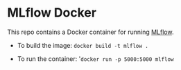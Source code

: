 # MLflow Docker

This repo contains a Docker container for running  [MLflow](https://mlflow.org/).

- To build the image: 
	`docker build -t mlflow .`

- To run the container: 
	'`docker run -p 5000:5000 mlflow`
